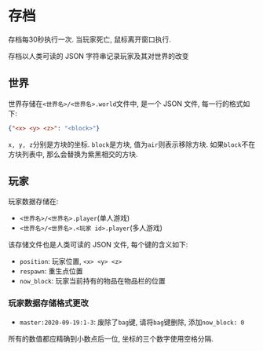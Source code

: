 # 存档
存档每30秒执行一次. 当玩家死亡, 鼠标离开窗口执行.

存档以人类可读的 JSON 字符串记录玩家及其对世界的改变

## 世界
世界存储在`<世界名>/<世界名>.world`文件中, 是一个 JSON 文件, 每一行的格式如下:
```json
{"<x> <y> <z>": "<block>"}
```
`x, y, z`分别是方块的坐标. `block`是方块, 值为`air`则表示移除方块. 如果`block`不在方块列表中, 那么会替换为紫黑相交的方块.

## 玩家
玩家数据存储在:

- `<世界名>/<世界名>.player`(单人游戏)
- `<世界名>/<世界名>.<玩家 id>.player`(多人游戏)

该存储文件也是人类可读的 JSON 文件, 每个键的含义如下:

- `position`: 玩家位置, `<x> <y> <z>`
- `respawn`: 重生点位置
- `now_block`: 玩家当前持有的物品在物品栏的位置

### 玩家数据存储格式更改
- `master:2020-09-19:1-3`: 废除了`bag`键, 请将`bag`键删除, 添加`now_block: 0`

所有的数值都应精确到小数点后一位, 坐标的三个数字使用空格分隔.
